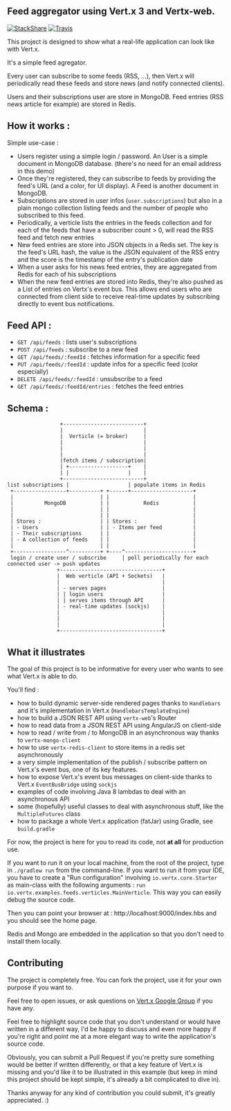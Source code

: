 ## Feed aggregator using Vert.x 3 and Vertx-web.

[![StackShare](https://img.shields.io/badge/tech-stack-0690fa.svg?style=flat)](https://stackshare.io/aesteve/vertx-feeds)
[![Travis](https://img.shields.io/travis/aesteve/vertx-feeds.svg)](https://travis-ci.org/aesteve/vertx-feeds)

This project is designed to show what a real-life application can look like with Vert.x.

It's a simple feed agregator.

Every user can subscribe to some feeds (RSS, ...), then Vert.x will periodically read these feeds and store news (and notify connected clients). 

Users and their subscriptions user are store in MongoDB. Feed entries (RSS news article for example) are stored in Redis.

## How it works :

Simple use-case :

* Users register using a simple login / password. An User is a simple document in MongoDB database. (there's no need for an email address in this demo)
* Once they're registered, they can subscribe to feeds by providing the feed's URL (and a color, for UI display). A Feed is another document in MongoDB.
* Subscriptions are stored in user infos (`user.subscriptions`) but also in a plain mongo collection listing feeds and the number of people who subscribed to this feed.
* Periodically, a verticle lists the entries in the feeds collection and for each of the feeds that have a subscriber count > 0, will read the RSS feed and fetch new entries
* New feed entries are store into JSON objects in a Redis set. The key is the feed's URL hash, the value is the JSON equivalent of the RSS entry and the score is the timestamp of the entry's publication date
* When a user asks for his news feed entries, they are aggregated from Redis for each of his subscriptions
* When the new feed entries are stored into Redis, they're also pushed as a List of entries on Vertx's event bus. This allows end users who are connected from client side to receive real-time updates by subscribing directly to event bus notifications.


## Feed API :

* `GET /api/feeds` : lists user's subscriptions
* `POST /api/feeds` : subscribe to a new feed
* `GET /api/feeds/:feedId` : fetches information for a specific feed
* `PUT /api/feeds/:feedId` : update infos for a specific feed (color especially)
* `DELETE /api/feeds/:feedId` : unsubscribe to a feed
* `GET /api/feeds/:feedId/entries` : fetches the feed entries

## Schema : 

```
                 +--------------------------+                                                   
                 |                          |                                                   
                 |  Verticle (= broker)     |                                                   
                 |                          |                                                   
                 |                          |                                                   
                 |                          |                                                   
                 |fetch items / subscription|                                                   
                 | +-------------------+    |                                                   
                 | |                   |    |                                                   
                 +--------------------------+                                                   
list subscriptions |                   | populate items in Redis                                
 +-----------------+----------+ +------+--------------------+                                   
 |                            | |                           |                                   
 |          MongoDB           | |           Redis           |                                   
 |                            | |                           |                                   
 |                            | |                           |                                   
 | Stores :                   | | Stores :                  |                                   
 | - Users                    | | - Items per feed          |                                   
 | - Their subscriptions      | |                           |                                   
 | - A collection of feeds    | |                           |                                   
 |                            | |                           |                                   
 +-----------------^----------+ +----^----------------------+                                   
 login / create user / subscribe     | poll periodically for each connected user -> push updates
                +---------------------------------+                                             
                |  Web verticle (API + Sockets)   |                                             
                |                                 |                                             
                | - serves pages                  |                                             
                | | login users                   |                                             
                | | serves items through API      |                                             
                | - real-time updates (sockjs)    |                                             
                |                                 |                                             
                |                                 |                                             
                |                                 |                                             
                +---------------------------------+                                             

```


## What it illustrates

The goal of this project is to be informative for every user who wants to see what Vert.x is able to do.

You'll find : 

* how to build dynamic server-side rendered pages thanks to `Handlebars` and it's implementation in Vert.x (`HandlebarsTemplateEngine`)
* how to build a JSON REST API using `vertx-web`'s Router
* how to read data from a JSON REST API using AngularJS on client-side
* how to read / write from / to MongoDB in an asynchronous way thanks to `vertx-mongo-client`
* how to use `vertx-redis-client` to store items in a redis set asynchronously
* a very simple implementation of the publish / subscribe pattern on Vert.x's event bus, one of its key features.
* how to expose Vert.x's event bus messages on client-side thanks to Vert.x `EventBusBridge` using `sockjs`
* examples of code involving Java 8 lambdas to deal with an asynchronous API
* some (hopefully) useful classes to deal with asynchronous stuff, like the `MultipleFutures` class
* how to package a whole Vert.x application (fatJar) using Gradle, see `build.gradle`

For now, the project is here for you to read its code, not **at all** for production use.

If you want to run it on your local machine, from the root of the project, type in `./gradlew run` from the command-line. If you want to run it from your IDE, you have to create a "Run configuration" involving `io.vertx.core.Starter` as main-class with the following arguments : `run io.vertx.examples.feeds.verticles.MainVerticle`. This way you can easily debug the source code.

Then you can point your browser at : http://localhost:9000/index.hbs and you should see the home page.

Redis and Mongo are embedded in the application so that you don't need to install them locally.


## Contributing

The project is completely free. You can fork the project, use it for your own purpose if you want to.

Feel free to open issues, or ask questions on [Vert.x Google Group](https://groups.google.com/forum/#!topic/vertx/2WDDAJ6KoAw) if you have any.

Feel free to highlight source code that you don't understand or would have written in a different way, I'd be happy to discuss and even more happy if you're right and point me at a more elegant way to write the application's source code.

Obviously, you can submit a Pull Request if you're pretty sure something would be better if written differently, or that a key feature of Vert.x is missing and you'd like it to be illustrated in this example (but keep in mind this project should be kept simple, it's already a bit complicated to dive in).

Thanks anyway for any kind of contribution you could submit, it's greatly appreciated. :) 
